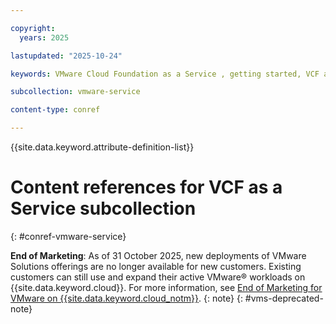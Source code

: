 ```yaml
---

copyright:
  years: 2025

lastupdated: "2025-10-24"

keywords: VMware Cloud Foundation as a Service , getting started, VCF as a Service

subcollection: vmware-service

content-type: conref

---
```


{{site.data.keyword.attribute-definition-list}}

# Content references for VCF as a Service subcollection
{: #conref-vmware-service}



**End of Marketing**: As of 31 October 2025, new deployments of VMware Solutions offerings are no longer available for new customers. Existing customers can still use and expand their active VMware® workloads on {{site.data.keyword.cloud}}. For more information, see [End of Marketing for VMware on {{site.data.keyword.cloud_notm}}](/docs/vmwaresolutions?topic=vmwaresolutions-eos-vms).
{: note}
{: #vms-deprecated-note}
